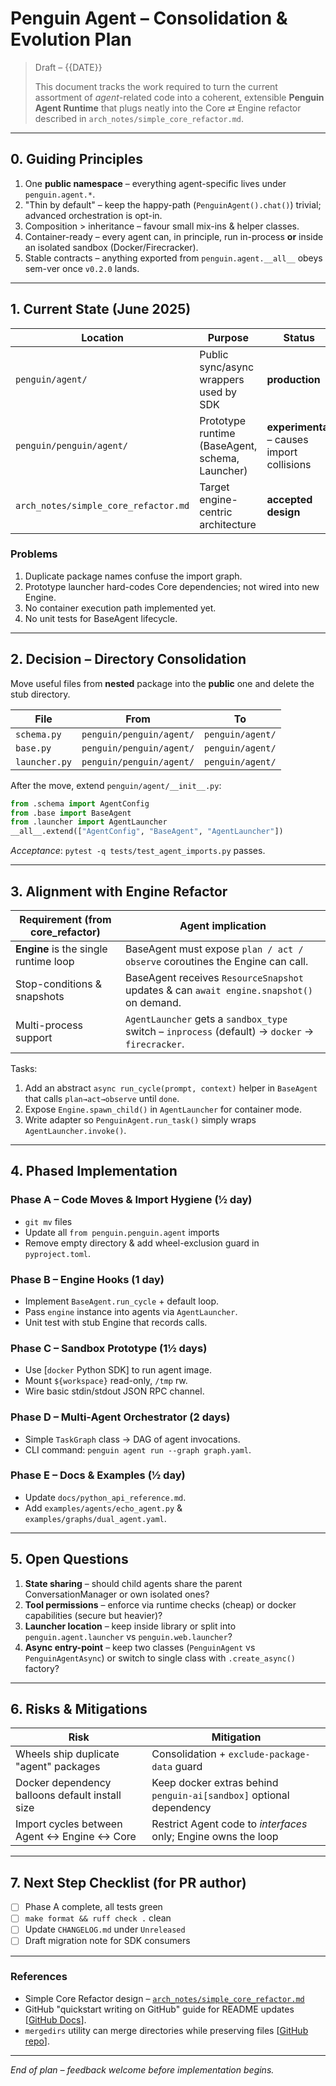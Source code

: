 # Penguin Agent – Consolidation & Evolution Plan

> Draft – {{DATE}}
>
> This document tracks the work required to turn the current assortment of *agent*-related code into a coherent, extensible **Penguin Agent Runtime** that plugs neatly into the Core ⇄ Engine refactor described in `arch_notes/simple_core_refactor.md`.

---

## 0. Guiding Principles

1. One **public namespace** – everything agent-specific lives under `penguin.agent.*`.
2. "Thin by default" – keep the happy-path (`PenguinAgent().chat()`)
   trivial; advanced orchestration is opt-in.
3. Composition > inheritance – favour small mix-ins & helper classes.
4. Container-ready – every agent can, in principle, run in-process **or**
   inside an isolated sandbox (Docker/Firecracker).
5. Stable contracts – anything exported from `penguin.agent.__all__` obeys
   sem-ver once `v0.2.0` lands.

---

## 1. Current State (June 2025)

| Location | Purpose | Status |
|----------|---------|--------|
| `penguin/agent/` | Public sync/async wrappers used by SDK | **production** |
| `penguin/penguin/agent/` | Prototype runtime (BaseAgent, schema, Launcher) | **experimental** – causes import collisions |
| `arch_notes/simple_core_refactor.md` | Target engine-centric architecture | **accepted design** |

### Problems
1. Duplicate package names confuse the import graph.
2. Prototype launcher hard-codes Core dependencies; not wired into new Engine.
3. No container execution path implemented yet.
4. No unit tests for BaseAgent lifecycle.

---

## 2. Decision – Directory Consolidation

Move useful files from **nested** package into the **public** one and delete the stub directory.

| File | From | To |
|------|------|----|
| `schema.py` | `penguin/penguin/agent/` | `penguin/agent/` |
| `base.py`   | `penguin/penguin/agent/` | `penguin/agent/` |
| `launcher.py` | `penguin/penguin/agent/` | `penguin/agent/` |

After the move, extend `penguin/agent/__init__.py`:
```python
from .schema import AgentConfig
from .base import BaseAgent
from .launcher import AgentLauncher
__all__.extend(["AgentConfig", "BaseAgent", "AgentLauncher"])
```

*Acceptance*: `pytest -q tests/test_agent_imports.py` passes.

---

## 3. Alignment with Engine Refactor

| Requirement (from core_refactor) | Agent implication |
|---------------------------------|-------------------|
| **Engine** is the single runtime loop | BaseAgent must expose `plan / act / observe` coroutines the Engine can call. |
| Stop-conditions & snapshots | BaseAgent receives `ResourceSnapshot` updates & can `await engine.snapshot()` on demand. |
| Multi-process support | `AgentLauncher` gets a `sandbox_type` switch – `inprocess` (default) → `docker` → `firecracker`. |

Tasks:
1. Add an abstract `async run_cycle(prompt, context)` helper in `BaseAgent` that calls `plan→act→observe` until `done`.
2. Expose `Engine.spawn_child()` in `AgentLauncher` for container mode.
3. Write adapter so `PenguinAgent.run_task()` simply wraps `AgentLauncher.invoke()`.

---

## 4. Phased Implementation

### Phase A – Code Moves & Import Hygiene  (½ day)
* `git mv` files
* Update all `from penguin.penguin.agent` imports
* Remove empty directory & add wheel-exclusion guard in `pyproject.toml`.

### Phase B – Engine Hooks  (1 day)
* Implement `BaseAgent.run_cycle` + default loop.
* Pass `engine` instance into agents via `AgentLauncher`.
* Unit test with stub Engine that records calls.

### Phase C – Sandbox Prototype  (1½ days)
* Use [`docker` Python SDK] to run agent image.
* Mount `${workspace}` read-only, `/tmp` rw.
* Wire basic stdin/stdout JSON RPC channel.

### Phase D – Multi-Agent Orchestrator  (2 days)
* Simple `TaskGraph` class → DAG of agent invocations.
* CLI command: `penguin agent run --graph graph.yaml`.

### Phase E – Docs & Examples  (½ day)
* Update `docs/python_api_reference.md`.
* Add `examples/agents/echo_agent.py` & `examples/graphs/dual_agent.yaml`.

---

## 5. Open Questions

1. **State sharing** – should child agents share the parent ConversationManager or own isolated ones?
2. **Tool permissions** – enforce via runtime checks (cheap) or docker capabilities (secure but heavier)?
3. **Launcher location** – keep inside library or split into `penguin.agent.launcher` vs `penguin.web.launcher`?
4. **Async entry-point** – keep two classes (`PenguinAgent` vs `PenguinAgentAsync`) or switch to single class with `.create_async()` factory?

---

## 6. Risks & Mitigations

| Risk | Mitigation |
|------|------------|
| Wheels ship duplicate "agent" packages | Consolidation + `exclude-package-data` guard |
| Docker dependency balloons default install size | Keep docker extras behind `penguin-ai[sandbox]` optional dependency |
| Import cycles between Agent ↔ Engine ↔ Core | Restrict Agent code to *interfaces* only; Engine owns the loop |

---

## 7. Next Step Checklist (for PR author)

- [ ] Phase A complete, all tests green
- [ ] `make format && ruff check .` clean
- [ ] Update `CHANGELOG.md` under `Unreleased`
- [ ] Draft migration note for SDK consumers

---

### References
* Simple Core Refactor design – [`arch_notes/simple_core_refactor.md`](../arch_notes/simple_core_refactor.md)
* GitHub "quickstart writing on GitHub" guide for README updates [[GitHub Docs](https://docs.github.com/en/get-started/writing-on-github/getting-started-with-writing-and-formatting-on-github/quickstart-for-writing-on-github)].
* `mergedirs` utility can merge directories while preserving files [[GitHub repo](https://github.com/luispedro/mergedirs)].

---

*End of plan – feedback welcome before implementation begins.* 